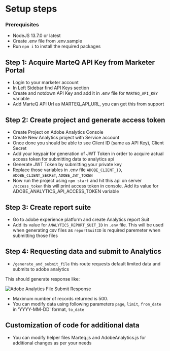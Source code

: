 # Setup steps

### Prerequisites

- NodeJS 13.7.0 or latest
- Create .env file from .env.sample
- Run `npm i` to install the required packages

## Step 1: Acquire MarteQ API Key from Marketer Portal

- Login to your marketer account
- In Left Sidebar find API Keys section
- Create and notdown API Key and add it in .env file for `MARTEQ_API_KEY` variable
- Add MarteQ API Url as MARTEQ_API_URL, you can get this from support

## Step 2: Create project and generate access token

- Create Project on Adobe Analytics Console
- Create New Analytics project with Service account
- Once done you should be able to see Client ID (same as API Key), Client Secret
- Add your keypair for generation of JWT Token in order to acquire actual access token for submitting data to analytics api
- Generate JWT Token by submitting your private key
- Replace those variables in .env file `ADOBE_CLIENT_ID`, `ADOBE_CLIENT_SECRET`, `ADOBE_JWT_TOKEN`
- Now run the project using `npm start` and hit this api on server `/access_token` this will print access token in console. Add its value for ADOBE_ANALYTICS_API_ACCESS_TOKEN variable

## Step 3: Create report suite

- Go to adobe experience platform and create Analytics report Suit
- Add its value for `ANALYTICS_REPORT_SUIT_ID` in `.env` file. This will be used when generating csv files as `reportSuitID` is required paremeter when submitting those files

## Step 4: Requesting data and submit to Analytics

- `/generate_and_submit_file` this route requests default limited data and submits to adobe analytics

This should generate response like:

![Adobe Analytics File Submit Response](https://i.imgur.com/mZcX3bi.png "Adobe Analytics File Submit Response")


- Maximum number of records returned is 500.
- You can modify data using following parameters `page`, `limit`, `from_date` in 'YYYY-MM-DD' format, `to_date`

## Customization of code for additional data

- You can modify helper files Marteq.js and AdobeAnalytics.js for additional changes as per your needs

